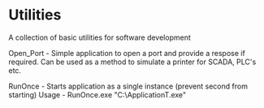 # Utilities

A collection of basic utilities for software development

Open_Port - Simple application to open a port and provide a respose if required. Can be used as a method to simulate a printer for SCADA, PLC's etc.

RunOnce - Starts application as a single instance (prevent second from starting)
          Usage - RunOnce.exe "C:\ApplicationT.exe" <parameters>


